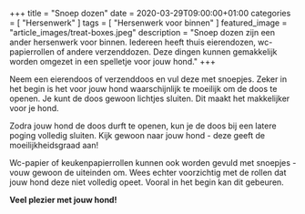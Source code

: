 +++
title =  "Snoep dozen"
date = 2020-03-29T09:00:00+01:00
categories = [
    "Hersenwerk"
]
tags = [
    "Hersenwerk voor binnen"
]
featured_image = "article_images/treat-boxes.jpeg"
description = "Snoep dozen zijn een ander hersenwerk voor binnen. Iedereen heeft thuis eierendozen, wc-papierrollen of andere verzenddozen. Deze dingen kunnen gemakkelijk worden omgezet in een spelletje voor jouw hond."
+++

Neem een eierendoos of verzenddoos en vul deze met snoepjes. Zeker in het begin is het voor jouw hond waarschijnlijk te moeilijk om de doos te openen. Je kunt de doos gewoon lichtjes sluiten. Dit maakt het makkelijker voor je hond.

Zodra jouw hond de doos durft te openen, kun je de doos bij een latere poging volledig sluiten. Kijk gewoon naar jouw hond - deze geeft de moeilijkheidsgraad aan!

Wc-papier of keukenpapierrollen kunnen ook worden gevuld met snoepjes - vouw gewoon de uiteinden om. Wees echter voorzichtig met de rollen dat jouw hond deze niet volledig opeet. Vooral in het begin kan dit gebeuren.

**Veel plezier met jouw hond!**

